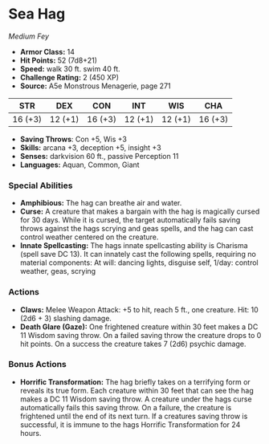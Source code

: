 # Sea Hag

*Medium* *Fey*

- **Armor Class:** 14
- **Hit Points:** 52 (7d8+21)
- **Speed:** walk 30 ft. swim 40 ft.
- **Challenge Rating:** 2 (450 XP)
- **Source:** A5e Monstrous Menagerie, page 271

| STR | DEX | CON | INT | WIS | CHA |
| --- | --- | --- | --- | --- | --- |
| 16 (+3) | 12 (+1) | 16 (+3) | 12 (+1) | 12 (+1) | 16 (+3) |

- **Saving Throws**: Con +5, Wis +3
- **Skills:** arcana +3, deception +5, insight +3
- **Senses:** darkvision 60 ft., passive Perception 11
- **Languages:** Aquan, Common, Giant

### Special Abilities

- **Amphibious:** The hag can breathe air and water.
- **Curse:** A creature that makes a bargain with the hag is magically cursed for 30 days. While it is cursed, the target automatically fails saving throws against the hags scrying and geas spells, and the hag can cast control weather centered on the creature.
- **Innate Spellcasting:** The hags innate spellcasting ability is Charisma (spell save DC 13). It can innately cast the following spells, requiring no material components: At will: dancing lights, disguise self, 1/day: control weather, geas, scrying

### Actions

- **Claws:** Melee Weapon Attack: +5 to hit, reach 5 ft., one creature. Hit: 10 (2d6 + 3) slashing damage.
- **Death Glare (Gaze):** One frightened creature within 30 feet makes a DC 11 Wisdom saving throw. On a failed saving throw  the creature drops to 0 hit points. On a success  the creature takes 7 (2d6) psychic damage.

### Bonus Actions

- **Horrific Transformation:** The hag briefly takes on a terrifying form or reveals its true form. Each creature within 30 feet that can see the hag makes a DC 11 Wisdom saving throw. A creature under the hags curse automatically fails this saving throw. On a failure, the creature is frightened until the end of its next turn. If a creatures saving throw is successful, it is immune to the hags Horrific Transformation for 24 hours.


